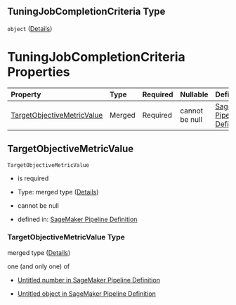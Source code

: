 ## TuningJobCompletionCriteria Type

`object` ([Details](pipeline-definition-definitions-tuningstep-properties-arguments-properties-hyperparametertuningjobconfig-properties-tuningjobcompletioncriteria.md))

# TuningJobCompletionCriteria Properties

| Property                                                  | Type   | Required | Nullable       | Defined by                                                                                                                                                                                                                                                                                                                                                    |
| :-------------------------------------------------------- | :----- | :------- | :------------- | :------------------------------------------------------------------------------------------------------------------------------------------------------------------------------------------------------------------------------------------------------------------------------------------------------------------------------------------------------------ |
| [TargetObjectiveMetricValue](#targetobjectivemetricvalue) | Merged | Required | cannot be null | [SageMaker Pipeline Definition](pipeline-definition-definitions-floatargumentvalue.md "https://github.com/jerrypeng7773/sagemaker-model-building-pipeline-definition-JSON-schema/schema/#/definitions/TuningStep/properties/Arguments/properties/HyperParameterTuningJobConfig/properties/TuningJobCompletionCriteria/properties/TargetObjectiveMetricValue") |

## TargetObjectiveMetricValue



`TargetObjectiveMetricValue`

*   is required

*   Type: merged type ([Details](pipeline-definition-definitions-floatargumentvalue.md))

*   cannot be null

*   defined in: [SageMaker Pipeline Definition](pipeline-definition-definitions-floatargumentvalue.md "https://github.com/jerrypeng7773/sagemaker-model-building-pipeline-definition-JSON-schema/schema/#/definitions/TuningStep/properties/Arguments/properties/HyperParameterTuningJobConfig/properties/TuningJobCompletionCriteria/properties/TargetObjectiveMetricValue")

### TargetObjectiveMetricValue Type

merged type ([Details](pipeline-definition-definitions-floatargumentvalue.md))

one (and only one) of

*   [Untitled number in SageMaker Pipeline Definition](pipeline-definition-definitions-floatargumentvalue-oneof-0.md "check type definition")

*   [Untitled object in SageMaker Pipeline Definition](pipeline-definition-definitions-getfunction.md "check type definition")
